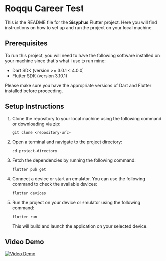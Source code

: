 # Roqqu Career Test

This is the README file for the **Sisyphus** Flutter project. Here you will find instructions on how to set up and run the project on your local machine.

## Prerequisites

To run this project, you will need to have the following software installed on your machine since that's what i use to run mine:

- Dart SDK (version >= 3.0.1 < 4.0.0)
- Flutter SDK (version 3.10.1)

Please make sure you have the appropriate versions of Dart and Flutter installed before proceeding.

## Setup Instructions

1. Clone the repository to your local machine using the following command or downloading via zip:

   ```
   git clone <repository-url>
   ```

2. Open a terminal and navigate to the project directory:

   ```
   cd project-directory
   ```

3. Fetch the dependencies by running the following command:

   ```
   flutter pub get
   ```

4. Connect a device or start an emulator. You can use the following command to check the available devices:

   ```
   flutter devices
   ```

5. Run the project on your device or emulator using the following command:

   ```
   flutter run
   ```

   This will build and launch the application on your selected device.

## Video Demo

[![Video Demo](https://i9.ytimg.com/vi_webp/lr4EC0G3IRI/mq2.webp?sqp=CITN_qMG-oaymwEmCMACELQB8quKqQMa8AEB-AG-BIACgAqKAgwIABABGEsgXyhlMA8=&rs=AOn4CLDg9VKS7W9OMmf_IdOqzxKB8W98JA)]([https://youtu.be/lr4EC0G3IRI](https://youtu.be/rk7Ww7nb0H4))
